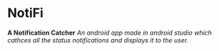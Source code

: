 # NotiFi
**A Notification Catcher**
*An android app made in android studio which cathces all the status notifications and displays it to the user.*

